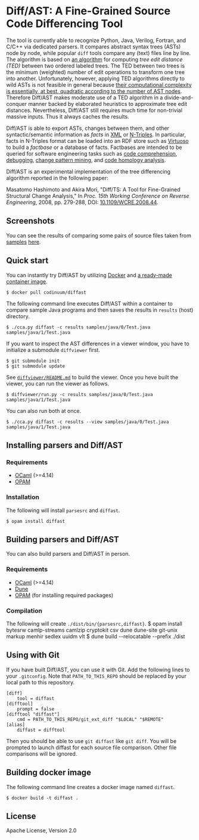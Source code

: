 # Diff/AST: A Fine-Grained Source Code Differencing Tool

The tool is currently able to recognize Python, Java, Verilog, Fortran, and C/C++ via dedicated parsers.
It compares abstract syntax trees (ASTs) node by node, while popular `diff` tools compare any (text) files line by line.
The algorithm is based on [an algorithm](https://doi.org/10.1137/0218082) for computing *tree edit distance (TED)* between two ordered labeled trees.  The TED between two trees is the minimum (weighted) number of edit operations to transform one tree into another.
Unfortunately, however, applying TED algorithms directly to wild ASTs is not feasible in general because [their computational complexity is essentially, at best, quadratic according to the number of AST nodes](https://doi.org/10.1016/j.tcs.2004.12.030).
Therefore Diff/AST makes moderate use of a TED algorithm in a divide-and-conquer manner backed by elaborated heuristics to approximate tree edit distances.
Nevertheless, Diff/AST still requires much time for non-trivial massive inputs. Thus it always caches the results.

Diff/AST is able to export ASTs, changes between them, and other syntactic/semantic information as *facts* in
[XML](https://www.w3.org/TR/xml11/) or [N-Triples](https://www.w3.org/2001/sw/RDFCore/ntriples/).
In particular, facts in N-Triples format can be loaded into an RDF store such as
[Virtuoso](https://github.com/openlink/virtuoso-opensource) to build a *factbase* or a database of facts.
Factbases are intended to be queried for software engineering tasks such as
[code comprehension](https://github.com/ebt-hpc/cca),
[debugging](https://stair.center/archives/research/ddj-esecfse2018),
[change pattern mining](https://ieeexplore.ieee.org/document/7081845), and
[code homology analysis](https://link.springer.com/chapter/10.1007/978-3-642-12029-9_7).

Diff/AST is an experimental implementation of the tree differencing algorithm
reported in the following paper:

Masatomo Hashimoto and Akira Mori, "Diff/TS: A Tool for Fine-Grained Structural Change Analysis,"
In *Proc. 15th Working Conference on Reverse Engineering*, 2008, pp. 279-288,
DOI: [10.1109/WCRE.2008.44](https://doi.org/10.1109/WCRE.2008.44).

## Screenshots

You can see the results of comparing some pairs of source files taken from [samples](samples) [here](https://codinuum.github.io/gallery-cca).

## Quick start

You can instantly try Diff/AST by utilizing [Docker](https://www.docker.com/) and [a ready-made container image](https://hub.docker.com/r/codinuum/diffast).

    $ docker pull codinuum/diffast

The following command line executes Diff/AST within a container to compare sample Java programs and then saves the results in `results` (host) directory.

    $ ./cca.py diffast -c results samples/java/0/Test.java samples/java/1/Test.java

If you want to inspect the AST differences in a viewer window, you have to initialize a submodule `diffviewer` first.

    $ git submodule init
    $ git submodule update

See [`diffviewer/README.md`](diffviewer/README.md) to build the viewer.
Once you heve built the viewer, you can run the viewer as follows.

    $ diffviewer/run.py -c results samples/java/0/Test.java samples/java/1/Test.java

You can also run both at once.

    $ ./cca.py diffast -c results --view samples/java/0/Test.java samples/java/1/Test.java

## Installing parsers and Diff/AST

### Requirements

* [OCaml](http://ocaml.org/) (>=4.14)
* [OPAM](https://opam.ocaml.org/)

### Installation

The following will install `parsesrc` and `diffast`.

    $ opam install diffast

## Building parsers and Diff/AST

You can also build parsers and Diff/AST in person.

### Requirements

* [OCaml](http://ocaml.org/) (>=4.14)
* [Dune](https://github.com/ocaml/dune)
* [OPAM](https://opam.ocaml.org/) (for installing required packages)

### Compilation

The following will create `./dist/bin/{parsesrc,diffast}`.
    $ opam install bytesrw camlp-streams camlzip cryptokit csv dune dune-site git-unix markup menhir sedlex uuidm vlt
    $ dune build --relocatable --prefix ./dist

## Using with Git

If you have built Diff/AST, you can use it with Git. Add the following lines to your `.gitconfig`. Note that `PATH_TO_THIS_REPO` should be replaced by your local path to this repository.

    [diff]
        tool = diffast
    [difftool]
        prompt = false
    [difftool "diffast"]
        cmd = PATH_TO_THIS_REPO/git_ext_diff "$LOCAL" "$REMOTE"
    [alias]
        diffast = difftool

Then you should be able to use `git diffast` like `git diff`. You will be prompted to launch diffast for each source file comparison. Other file comparisons will be ignored.


## Building docker image

The following command line creates a docker image named `diffast`.

    $ docker build -t diffast .

## License

Apache License, Version 2.0
